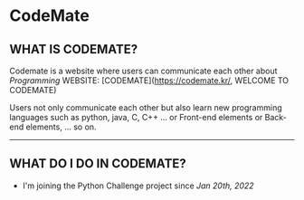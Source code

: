 # CodeMate
## WHAT IS CODEMATE?
Codemate is a website where users can communicate each other about *Programming*
WEBSITE: [CODEMATE](https://codemate.kr/, WELCOME TO CODEMATE)

Users not only communicate each other but also learn new programming languages such as python, java, C, C++ ... or Front-end elements or Back-end elements, ... so on.

*****

## WHAT DO I DO IN CODEMATE?
- I'm joining the Python Challenge project since _Jan 20th, 2022_
